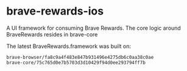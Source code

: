 # brave-rewards-ios

A UI framework for consuming Brave Rewards. The core logic around BraveRewards resides in brave-core

The latest BraveRewards.framework was built on:

```
brave-browser/fa8c9a4f483e847b931496e4275db6c0aa38c0ae
brave-core/75c765d0e7b5703d3d10429f94d0ee293794ff7b
```

